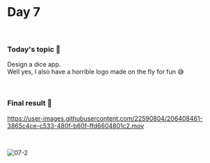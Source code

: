 # Day 7

&nbsp;

### Today's topic 🎯
Design a dice app.  
Well yes, I also have a horrible logo made on the fly for fun 😅

&nbsp;

### Final result 🎉
https://user-images.githubusercontent.com/22590804/206408461-3865c4ce-c533-480f-b60f-ffd6604801c2.mov

&nbsp;

![07-2](https://user-images.githubusercontent.com/22590804/206408048-5df090cb-3864-40ec-9272-836f74952fe0.png)
